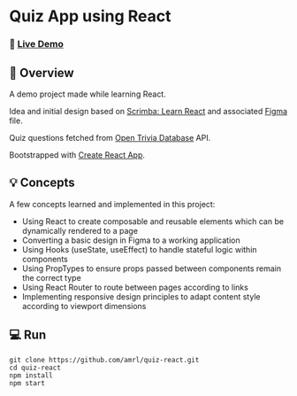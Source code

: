 # Quiz App using React

### 🏃 [Live Demo](https://amrl.github.io/quiz-react/)

## 🗼 Overview

A demo project made while learning React.

Idea and initial design based on [Scrimba: Learn React](https://scrimba.com/learn/learnreact/react-section-4-solo-project-co24f49bea8aace7c174082c8) and associated [Figma](https://www.figma.com/file/E9S5iPcm10f0RIHK8mCqKL/Quizzical-App) file.

Quiz questions fetched from [Open Trivia Database](https://opentdb.com/api_config.php) API.

Bootstrapped with [Create React App](https://github.com/facebook/create-react-app).

## 💡 Concepts

A few concepts learned and implemented in this project:
- Using React to create composable and reusable elements which can be dynamically rendered to a page
- Converting a basic design in Figma to a working application
- Using Hooks (useState, useEffect) to handle stateful logic within components
- Using PropTypes to ensure props passed between components remain the correct type
- Using React Router to route between pages according to links
- Implementing responsive design principles to adapt content style according to viewport dimensions

## 💻 Run
```
git clone https://github.com/amrl/quiz-react.git
cd quiz-react
npm install
npm start
```
